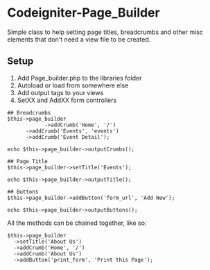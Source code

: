 # Codeigniter-Page_Builder
Simple class to help setting page titles, breadcrumbs and other misc elements that don't need a view file to be created.

## Setup
1. Add Page_builder.php to the libraries folder
2. Autoload or load from somewhere else
3. Add output tags to your views
4. SetXX and AddXX form controllers

~~~
## Breadcrumbs
$this->page_builder
			->addCrumb('Home', '/')
      ->addCrumb('Events', 'events')
      ->addCrumb('Event Detail');
      
echo $this->page_builder->outputCrumbs();

## Page Title
$this->page_builder->setTitle('Events');

echo $this->page_builder->outputTitle();

## Buttons
$this->page_builder->addButton('form_url', 'Add New');

echo $this->page_builder->outputButtons();
~~~

All the methods can be chained together, like so:

~~~
$this->page_builder
  ->setTitle('About Us')
  ->addCrumb('Home', '/')
  ->addCrumb('About Us')
  ->addButton('print_form', 'Print this Page');
~~~
